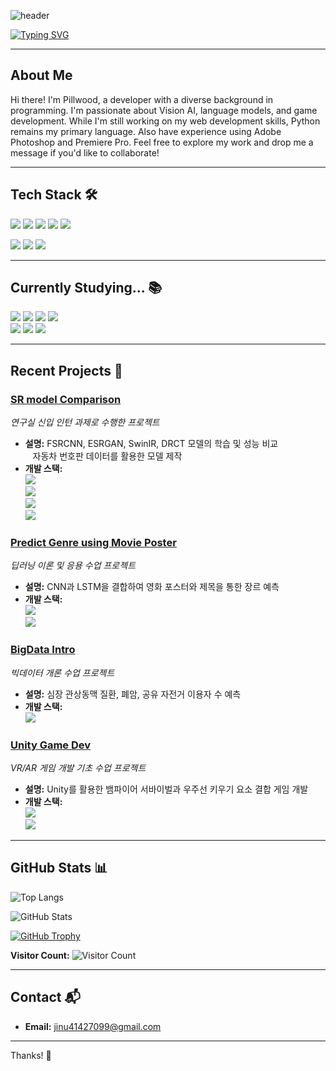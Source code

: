 <!-- Header -->
![header](https://capsule-render.vercel.app/api?type=waving&color=gradient&customColorList=14&height=120&section=header&text=Pillwood's%20GitHub&fontSize=50&fontAlign=70&fontAlignY=30&animation=fadeIn&fontColor=ffffff&stroke=b1bfb1&strokeWidth=2)

[![Typing SVG](https://readme-typing-svg.demolab.com/?lines=Hello!;Welcome%20to%20PILLWOOD's%20GitHub&size=15&color=004400&center=true)](https://git.io/typing-svg)

---

## About Me

Hi there! I'm Pillwood, a developer with a diverse background in programming. 
I'm passionate about Vision AI, language models, and game development. 
While I'm still working on my web development skills, Python remains my primary language. 
Also have experience using Adobe Photoshop and Premiere Pro. 
Feel free to explore my work and drop me a message if you'd like to collaborate!


---

## Tech Stack 🛠

<img src="https://img.shields.io/badge/python-3776AB?style=flat-square&logo=python&logoColor=white"/>   <img src="https://img.shields.io/badge/pytorch-EE4C2C?style=flat-square&logo=pytorch&logoColor=white"/>   <img src="https://img.shields.io/badge/r-276DC3?style=flat-square&logo=r&logoColor=white"/>   <img src="https://img.shields.io/badge/c-A8B9CC?style=flat-square&logo=c&logoColor=white"/>   <img src="https://img.shields.io/badge/cplusplus-00599C?style=flat-square&logo=cplusplus&logoColor=white"/>

<img src="https://img.shields.io/badge/css-663399?style=flat-square&logo=css&logoColor=white"/>   <img src="https://img.shields.io/badge/html5-E34F26?style=flat-square&logo=html5&logoColor=white"/>   <img src="https://img.shields.io/badge/unity-FFFFFF?style=flat-square&logo=unity&logoColor=black"/>

---

## Currently Studying... 📚

<img src="https://img.shields.io/badge/unrealengine-0E1128?style=flat-square&logo=unrealengine&logoColor=black"/>   <img src="https://img.shields.io/badge/react-61DAFB?style=flat-square&logo=react&logoColor=white"/>   <img src="https://img.shields.io/badge/javascript-F7DF1E?style=flat-square&logo=javascript&logoColor=white"/>   <img src="https://img.shields.io/badge/flask-000000?style=flat-square&logo=flask&logoColor=white"/>  
<img src="https://img.shields.io/badge/tensorflow-FF6F00?style=flat-square&logo=tensorflow&logoColor=white"/>   <img src="https://img.shields.io/badge/blender-E87D0D?style=flat-square&logo=blender&logoColor=white"/> <img src="https://img.shields.io/badge/bootstrap-05054B?style=flat-square&logo=bootstrap&logoColor=white"/>

---

## Recent Projects 🚀

### [SR model Comparison](https://github.com/pillwood/SR-model-Comprison-license-plate-SR-model)
*연구실 신입 인턴 과제로 수행한 프로젝트*  
- **설명:** FSRCNN, ESRGAN, SwinIR, DRCT 모델의 학습 및 성능 비교  
  &nbsp;&nbsp;&nbsp;자동차 번호판 데이터를 활용한 모델 제작  
- **개발 스택:**  
  <img src="https://img.shields.io/badge/python-3776AB?style=flat-square&logo=python&logoColor=white"/>  
  <img src="https://img.shields.io/badge/pytorch-EE4C2C?style=flat-square&logo=pytorch&logoColor=white"/>  
  <img src="https://img.shields.io/badge/javascript-F7DF1E?style=flat-square&logo=javascript&logoColor=white"/>  
  <img src="https://img.shields.io/badge/bootstrap-05054B?style=flat-square&logo=bootstrap&logoColor=white"/>

### [Predict Genre using Movie Poster](https://github.com/pillwood/2024_DeepLearningTheory_MovieClassificationCompetition)
*딥러닝 이론 및 응용 수업 프로젝트*  
- **설명:** CNN과 LSTM을 결합하여 영화 포스터와 제목을 통한 장르 예측  
- **개발 스택:**  
  <img src="https://img.shields.io/badge/python-3776AB?style=flat-square&logo=python&logoColor=white"/>  
  <img src="https://img.shields.io/badge/pytorch-EE4C2C?style=flat-square&logo=pytorch&logoColor=white"/>

### [BigData Intro](https://github.com/pillwood/2024_BigdataIntro_FinalAssignment)
*빅데이터 개론 수업 프로젝트*  
- **설명:** 심장 관상동맥 질환, 폐암, 공유 자전거 이용자 수 예측  
- **개발 스택:**  
  <img src="https://img.shields.io/badge/r-276DC3?style=flat-square&logo=r&logoColor=white"/>

### [Unity Game Dev](https://github.com/pillwood/VRAR-GameDevBasic)
*VR/AR 게임 개발 기초 수업 프로젝트*  
- **설명:** Unity를 활용한 뱀파이어 서바이벌과 우주선 키우기 요소 결합 게임 개발  
- **개발 스택:**  
  <img src="https://img.shields.io/badge/unity-FFFFFF?style=flat-square&logo=unity&logoColor=black"/>  
  <img src="https://img.shields.io/badge/blender-E87D0D?style=flat-square&logo=blender&logoColor=white"/>

---

## GitHub Stats 📊

![Top Langs](https://github-readme-stats.vercel.app/api/top-langs/?username=pillwood&layout=compact&show_icons=true&theme=transparent&bg_color=10001500&title_color=8060af&text_color=bfa0c7)

![GitHub Stats](https://readme-github-stats.vercel.app/api?username=pillwood&show_icons=true&theme=radical)

[![GitHub Trophy](https://github-profile-trophy.vercel.app/?username=pillwood&theme=radical)](https://github.com/ryo-ma/github-profile-trophy)

**Visitor Count:** ![Visitor Count](https://profile-counter.glitch.me/pillwood/count.svg)

---

## Contact 📬

- **Email:** [jinu41427099@gmail.com](mailto:jinu41427099@gmail.com)

---

Thanks! 🙏

